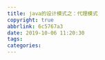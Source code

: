 ```yaml
---
title: java的设计模式之：代理模式
copyright: true
abbrlink: 6c5767a3
date: 2019-10-06 11:20:30
tags:
categories:
---
```

